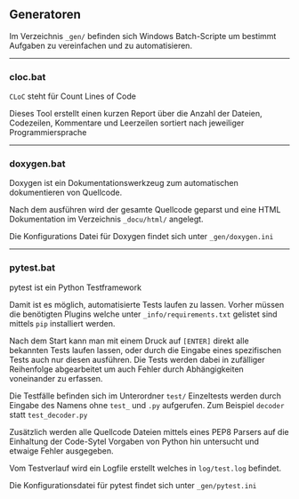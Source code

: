 ﻿## Generatoren
Im Verzeichnis `_gen/` befinden sich Windows Batch-Scripte um bestimmt Aufgaben zu
vereinfachen und zu automatisieren.

---

### cloc.bat
`CLoC` steht für Count Lines of Code

Dieses Tool erstellt einen kurzen Report über die Anzahl der Dateien, Codezeilen,
Kommentare und Leerzeilen sortiert nach jeweiliger Programmiersprache

---

### doxygen.bat
Doxygen ist ein Dokumentationswerkzeug zum automatischen dokumentieren von Quellcode.

Nach dem ausführen wird der gesamte Quellcode geparst und eine HTML Dokumentation
im Verzeichnis `_docu/html/` angelegt.

Die Konfigurations Datei für Doxygen findet sich unter `_gen/doxygen.ini`

---

### pytest.bat
pytest ist ein Python Testframework

Damit ist es möglich, automatisierte Tests laufen zu lassen.
Vorher müssen die benötigten Plugins welche unter `_info/requirements.txt` gelistet sind
mittels `pip` installiert werden.

Nach dem Start kann man mit einem Druck auf `[ENTER]` direkt alle bekannten Tests
laufen lassen, oder durch die Eingabe eines spezifischen Tests auch nur diesen
ausführen. Die Tests werden dabei in zufälliger Reihenfolge abgearbeitet um auch
Fehler durch Abhängigkeiten voneinander zu erfassen.

Die Testfälle befinden sich im Unterordner `test/`
Einzeltests werden durch Eingabe des Namens ohne `test_` und `.py` aufgerufen.
Zum Beispiel `decoder` statt `test_decoder.py`

Zusätzlich werden alle Quellcode Dateien mittels eines PEP8 Parsers auf die Einhaltung
der Code-Sytel Vorgaben von Python hin untersucht und etwaige Fehler ausgegeben.

Vom Testverlauf wird ein Logfile erstellt welches in `log/test.log` befindet.

Die Konfigurationsdatei für pytest findet sich unter `_gen/pytest.ini`
